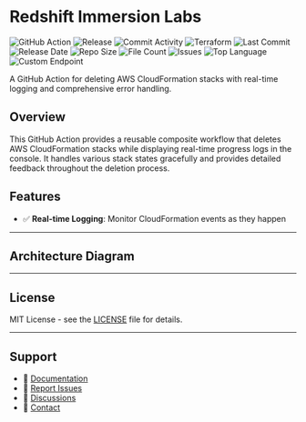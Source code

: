 # Redshift Immersion Labs

![GitHub Action](https://img.shields.io/badge/GitHub-Action-blue?logo=github)&nbsp;![Release](https://github.com/subhamay-bhattacharyya/2508-redshift-tf/actions/workflows/release.yaml/badge.svg)&nbsp;![Commit Activity](https://img.shields.io/github/commit-activity/t/subhamay-bhattacharyya/2508-redshift-tf)&nbsp;![Terraform](https://img.shields.io/badge/AWS-Terraform-orange?logo=amazonaws)&nbsp;![Last Commit](https://img.shields.io/github/last-commit/subhamay-bhattacharyya/2508-redshift-tf)&nbsp;![Release Date](https://img.shields.io/github/release-date/subhamay-bhattacharyya/2508-redshift-tf)&nbsp;![Repo Size](https://img.shields.io/github/repo-size/subhamay-bhattacharyya/2508-redshift-tf)&nbsp;![File Count](https://img.shields.io/github/directory-file-count/subhamay-bhattacharyya/2508-redshift-tf)&nbsp;![Issues](https://img.shields.io/github/issues/subhamay-bhattacharyya/2508-redshift-tf)&nbsp;![Top Language](https://img.shields.io/github/languages/top/subhamay-bhattacharyya/2508-redshift-tf)&nbsp;![Custom Endpoint](https://img.shields.io/endpoint?url=https://gist.githubusercontent.com/bsubhamay/2fc897fe112ffa5d37ee97008a00fd2f/raw/2508-redshift-tf.json?)


A GitHub Action for deleting AWS CloudFormation stacks with real-time logging and comprehensive error handling.

## Overview

This GitHub Action provides a reusable composite workflow that deletes AWS CloudFormation stacks while displaying real-time progress logs in the console. It handles various stack states gracefully and provides detailed feedback throughout the deletion process.

## Features

- ✅ **Real-time Logging**: Monitor CloudFormation events as they happen

---

## Architecture Diagram


---

## License

MIT License - see the [LICENSE](LICENSE) file for details.

---

## Support

- 📖 [Documentation](https://github.com/subhamay-bhattacharyya/2508-redshift-tf/wiki)
- 🐛 [Report Issues](https://github.com/subhamay-bhattacharyya/2508-redshift-tf/issues)
- 💬 [Discussions](https://github.com/subhamay-bhattacharyya/2508-redshift-tf/discussions)
- 📧 [Contact](mailto:support@subhamay.aws@gmail.com)